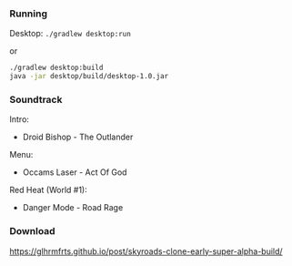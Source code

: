 ### Running

Desktop:
`./gradlew desktop:run`

or

```sh
./gradlew desktop:build
java -jar desktop/build/desktop-1.0.jar
```

### Soundtrack

Intro:
- Droid Bishop - The Outlander

Menu:
- Occams Laser - Act Of God

Red Heat (World #1):
- Danger Mode - Road Rage

### Download

https://glhrmfrts.github.io/post/skyroads-clone-early-super-alpha-build/

